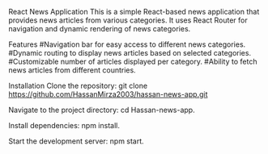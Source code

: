 React News Application
This is a simple React-based news application that provides news articles from various categories. It uses React Router for navigation and dynamic rendering of news categories.

Features
#Navigation bar for easy access to different news categories.
#Dynamic routing to display news articles based on selected categories.
#Customizable number of articles displayed per category.
#Ability to fetch news articles from different countries.

Installation
Clone the repository:
git clone https://github.com/HassanMirza2003/hassan-news-app.git

Navigate to the project directory:
cd Hassan-news-app.

Install dependencies:
npm install.

Start the development server:
npm start.




